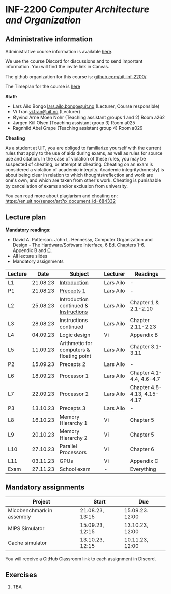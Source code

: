 # INF-2200 *Computer Architecture and Organization*

## Administrative information

Administrative course information is available [here](https://uit.no/utdanning/emner/emne/805804/inf-2200).

We use the course Discord for discussions and to send important information. You will find the invite link in Canvas.

The github organization for this course is: [github.com/uit-inf-2200/](https://github.com/uit-inf-2200)

The Timeplan for the course is [here](https://timeplan.uit.no/emne_timeplan.php?sem=23h&module=INF-2200-1#week=33-52)

**Staff:**
* Lars Ailo Bongo <lars.ailo.bongo@uit.no> (Lecturer, Course responsible)
* Vi Tran <vi.tran@uit.no> (Lecturer)
* Øyvind Arne Moen Nohr (Teaching assistant groups 1 and 2) Room a262
* Jørgen Kiil Olsen  (Teaching assistant group 3) Room a025
* Ragnhild Abel Grape (Teaching assistant group 4) Room a029

**Cheating**

As a student at UiT, you are obliged to familiarize yourself with the current rules that apply to the use of aids during exams, as well as rules for source use and citation. In the case of violation of these rules, you may be suspected of cheating, or attempt at cheating. Cheating on an exam is considered a violation of academic integrity. Academic integrity(honesty) is about being clear in relation to which thoughts/reflection and work are one's own, and which are taken from other's work. Cheating is punishable by cancellation of exams and/or exclusion from university.

You can read more about plagiarism and cheating on: https://en.uit.no/sensor/art?p_document_id=684332

## Lecture plan

**Mandatory readings:**
* David A. Patterson. John L. Hennessy, Computer Organization and Design - The Hardware/Software Interface, 6 Ed. Chapters 1-6. Appendix B and [C](https://www.elsevier.com/__data/assets/pdf_file/0010/1191376/Appendix-C.PDF).
* All lecture slides
* Mandatory assignments

| Lecture   	| Date		    | Subject	  | Lecturer | Readings |
|-------------|-------------|-----------|----------|----------|
| L1   | 21.08.23 | [Introduction](https://docs.google.com/presentation/d/1P42TATl1fnBE5vvUFk6Cu8ynnlmhNhiaYv3bjFjNBEU/edit#slide=id.p1) | Lars Ailo | - |
| P1   | 21.08.23 | [Precepts 1](https://docs.google.com/presentation/d/1T6AUhG6n-Mjw350jJF--T97camFHch9Lccr-5Sib7Qw/edit#slide=id.p1)   | Lars Ailo | - |
| L2   | 25.08.23 | Introduction continued & [Instructions](https://docs.google.com/presentation/d/1kmcQsf-HKe05rcu1FJxWXarVW3p8xRZTcQn9NXJQWKE/edit#slide=id.p1) | Lars Ailo | Chapter 1 & 2.1-2.10   |
| L3   | 28.08.23 | Instructions continued | Lars Ailo  | Chapter 2.11-2.23 |
| L4   | 04.09.23 | Logic design   | Vi         | Appendix B |
| L5   | 11.09.23 | Arithmetic for computers & floating point  | Lars Ailo | Chapter 3.1-3.11  |
| P2   | 15.09.23 | Precepts 2   | Lars Ailo | -          |
| L6   | 18.09.23 | Processor 1  | Lars Ailo | Chapter 4.1-4.4, 4.6-4.7 |
| L7   | 22.09.23 | Processor 2  | Lars Ailo | Chapter 4.8-4.13, 4.15-4.17 |
| P3   | 13.10.23 | Precepts 3   | Lars Ailo | -          |
| L8   | 16.10.23 | Memory Hierarchy 1       | Vi         | Chapter 5 |
| L9   | 20.10.23 | Memory Hierarchy 2       | Vi         | Chapter 5 |
| L10  | 27.10.23 | Parallel Processors        | Vi         | Chapter 6 |
| L11  | 03.11.23 | GPUs                       | Vi        | Appendix C |
| Exam | 27.11.23 | School exam  | -         | Everything |            

## Mandatory assignments

| Project                   |	Start           | Due             |
|---------------------------|-----------------|-----------------|
| Micobenchmark in assembly | 21.08.23, 13:15 | 15.09.23. 12:00 |
| MIPS Simulator            | 15.09.23, 12:15 | 13.10.23, 12:00 |
| Cache simulator           | 13.10.23, 12:15 | 10.11.23, 12:00 |

You will receive a GitHub Classroom link to each assignment in Discord. 

## Exercises

1. TBA
